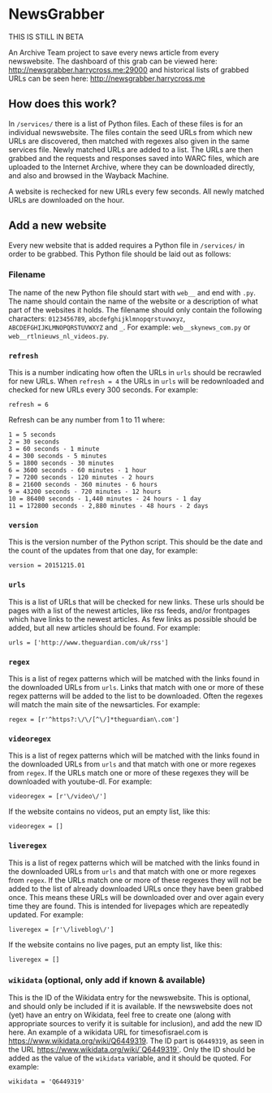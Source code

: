 # NewsGrabber

THIS IS STILL IN BETA

An Archive Team project to save every news article from every newswebsite. The dashboard of this grab can be viewed here: http://newsgrabber.harrycross.me:29000 and historical lists of grabbed URLs can be seen here: http://newsgrabber.harrycross.me

How does this work?
-------------------
In `/services/` there is a list of Python files. Each of these files is for an individual newswebsite. The files contain the seed URLs from which new URLs are discovered, then matched with regexes also given in the same services file. Newly matched URLs are added to a list. The URLs are then grabbed and the requests and responses saved into WARC files, which are uploaded to the Internet Archive, where they can be downloaded directly, and also and browsed in the Wayback Machine.

A website is rechecked for new URLs every few seconds. All newly matched URLs are downloaded on the hour.

Add a new website
------------------
Every new website that is added requires a Python file in `/services/` in order to be grabbed. This Python file should be laid out as follows:
### Filename
The name of the new Python file should start with `web__` and end with `.py`. The name should contain the name of the website or a description of what part of the websites it holds. The filename should only contain the following characters: `0123456789`, `abcdefghijklmnopqrstuvwxyz`, `ABCDEFGHIJKLMNOPQRSTUVWXYZ` and `_`. For example: `web__skynews_com.py` or `web__rtlnieuws_nl_videos.py`.

### `refresh`
This is a number indicating how often the URLs in `urls` should be recrawled for new URLs. When `refresh = 4` the URLs in `urls` will be redownloaded and checked for new URLs every 300 seconds. For example:
```
refresh = 6
```
Refresh can be any number from 1 to 11 where:
```
1 = 5 seconds
2 = 30 seconds
3 = 60 seconds - 1 minute
4 = 300 seconds - 5 minutes
5 = 1800 seconds - 30 minutes
6 = 3600 seconds - 60 minutes - 1 hour
7 = 7200 seconds - 120 minutes - 2 hours
8 = 21600 seconds - 360 minutes - 6 hours
9 = 43200 seconds - 720 minutes - 12 hours
10 = 86400 seconds - 1,440 minutes - 24 hours - 1 day
11 = 172800 seconds - 2,880 minutes - 48 hours - 2 days
```
### `version`
This is the version number of the Python script. This should be the date and the count of the updates from that one day, for example:
```
version = 20151215.01
```
### `urls`
This is a list of URLs that will be checked for new links. These urls should be pages with a list of the newest articles, like rss feeds, and/or frontpages which have links to the newest articles. As few links as possible should be added, but all new articles should be found. For example:
```
urls = ['http://www.theguardian.com/uk/rss']
```
### `regex`
This is a list of regex patterns which will be matched with the links found in the downloaded URLs from `urls`. Links that match with one or more of these regex patterns will be added to the list to be downloaded. Often the regexes will match the main site of the newsarticles. For example:
```
regex = [r'^https?:\/\/[^\/]*theguardian\.com']
```
### `videoregex`
This is a list of regex patterns which will be matched with the links found in the downloaded URLs from `urls` and that match with one or more regexes from `regex`. If the URLs match one or more of these regexes they will be downloaded with youtube-dl. For example:
```
videoregex = [r'\/video\/']
```
If the website contains no videos, put an empty list, like this:
```
videoregex = []
```
### `liveregex`
This is a list of regex patterns which will be matched with the links found in the downloaded URLs from `urls` and that match with one or more regexes from `regex`. If the URLs match one or more of these regexes they will not be added to the list of already downloaded URLs once they have been grabbed once. This means these URLs will be downloaded over and over again every time they are found. This is intended for livepages which are repeatedly updated. For example:
```
liveregex = [r'\/liveblog\/']
```
If the website contains no live pages, put an empty list, like this:
```
liveregex = []
```
### `wikidata` (optional, only add if known & available)
This is the ID of the Wikidata entry for the newswebsite. This is optional, and should only be included if it is available. If the newswebsite does not (yet) have an entry on Wikidata, feel free to create one (along with appropriate sources to verify it is suitable for inclusion), and add the new ID here. An example of a wikidata URL for timesofisrael.com is https://www.wikidata.org/wiki/Q6449319. The ID part is `Q6449319`, as seen in the URL https://www.wikidata.org/wiki/`Q6449319`. Only the ID should be added as the value of the `wikidata` variable, and it should be quoted. For example:
```
wikidata = 'Q6449319'
```
